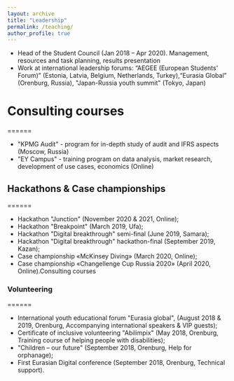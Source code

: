```yaml
---
layout: archive
title: "Leadership"
permalink: /teaching/
author_profile: true
---
```

* Head of the Student Council (Jan 2018 – Apr 2020). Management, resources and task planning, results presentation
* Work at international leadership forums: “AEGEE (European Students' Forum)” (Estonia, Latvia, Belgium, Netherlands, Turkey),“Eurasia Global” (Orenburg, Russia), "Japan-Russia youth summit" (Tokyo, Japan)

# Consulting courses
======
* "KPMG Audit" - program for in-depth study of audit and IFRS aspects (Moscow, Russia)
* "EY Campus" - training program on data analysis, market research, development of use cases, economics (Online)

## Hackathons & Case championships
======
* Hackathon "Junction" (November 2020 & 2021, Online);
* Hackathon "Breakpoint" (March 2019, Ufa);
* Hackathon "Digital breakthrough" semi-final (June 2019, Samara);
* Hackathon "Digital breakthrough" hackathon-final (September 2019, Kazan);
* Case championship «McKinsey Diving» (March 2020, Online);
* Case championship «Changellenge Cup Russia 2020» (April 2020, Online).Consulting courses

### Volunteering
======
* International youth educational forum "Eurasia global", (August 2018 & 2019, Orenburg, Accompanying international speakers & VIP guests);
* Certificate of inclusive volunteering "Abilimpix" (May 2018, Orenburg, Training course of helping people with disabilities);
* "Children – our future" (September 2018, Orenburg, Help for orphanage);
* First Eurasian Digital conference (September 2018, Orenburg, Technical support).
